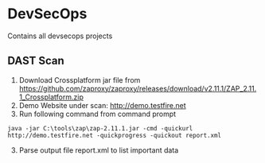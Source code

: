 # DevSecOps
Contains all devsecops projects

## DAST Scan
1. Download Crossplatform jar file from https://github.com/zaproxy/zaproxy/releases/download/v2.11.1/ZAP_2.11.1_Crossplatform.zip
2. Demo Website under scan: http://demo.testfire.net
3. Run following command from command prompt
```
java -jar C:\tools\zap\zap-2.11.1.jar -cmd -quickurl http://demo.testfire.net -quickprogress -quickout report.xml
```
3. Parse output file report.xml to list important data
